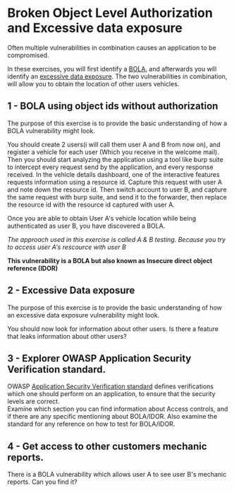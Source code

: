 # Broken Object Level Authorization and Excessive data exposure
Often multiple vulnerabilities in combination causes an application to be compromised.  

In these exercises, you will first identify a [BOLA](https://owasp.org/API-Security/editions/2023/en/0xa1-broken-object-level-authorization/),
and afterwards you will identify an [excessive data exposure](https://owasp.org/API-Security/editions/2019/en/0xa3-excessive-data-exposure/).
The two vulnerabilities in combination, will allow you to obtain the location of other users vehicles.

## 1 - BOLA using object ids without authorization
The purpose of this exercise is to provide the basic understanding of how a BOLA vulnerability might look.
  
You should create 2 users(i will call them user A and B from now on), and register a vehicle for each user (Which you receive in the welcome mail).
Then you should start analyzing the application using a tool like burp suite to intercept every request send by the application, and every response 
received. In the vehicle details dashboard, one of the interactive features requests information using a resource id. Capture this request with 
user A and note down the resource id. Then switch account to user B, and capture the same request with burp suite, and send it to the forwarder, 
then replace the resource id with the resource id captured with user A.
  
Once you are able to obtain User A's vehicle location while being authenticated as user B, you have discovered a BOLA.  
  
_The approach used in this exercise is called A & B testing. Because you try to access user A's rescource with user B_
  
**This vulnerability is a BOLA but also known as Insecure direct object reference (IDOR)**

## 2 - Excessive Data exposure
The purpose of this exercise is to provide the basic understanding of how an excessive data exposure vulnerability might look.  
  
You should now look for information about other users. Is there a feature that leaks information about other users?

## 3 - Explorer OWASP Application Security Verification standard.
OWASP [Application Security Verification standard](https://github.com/OWASP/ASVS/tree/v4.0.3#latest-stable-version---403) defines 
verifications which one should perform on an application, to ensure that the security levels are correct.  
Examine which section you can find information about Access controls, and if there are any specific mentioning about BOLA/IDOR.
Also examine the standard for any reference on how to test for BOLA/IDOR.

## 4 - Get access to other customers mechanic reports.
There is a BOLA vulnerability which allows user A to see user B's mechanic reports. Can you find it?


